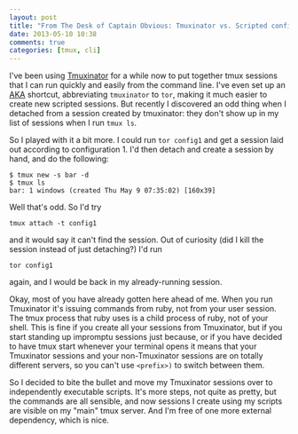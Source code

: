 ```yaml
---
layout: post
title: "From The Desk of Captain Obvious: Tmuxinator vs. Scripted configurations"
date: 2013-05-10 10:38
comments: true
categories: [tmux, cli] 
---
```


I've been using [Tmuxinator](https://github.com/aziz/tmuxinator) for a while now to put together tmux sessions that I can run quickly and easily from the command line. I've even set up an [AKA](http://natedickson.com/blog/2013/04/12/introducing-a-dot-k-a-dot-the-alias-manager/) shortcut, abbreviating `tmuxinator` to `tor`, making it much easier to create new scripted sessions. But recently I discovered an odd thing when I detached from a session created by tmuxinator: they don't show up in my list of sessions when I run `tmux ls`. 

So I played with it a bit more. I could run `tor config1` and get a session laid out according to configuration 1. I'd then detach and create a session by hand, and do the following:

	$ tmux new -s bar -d
	$ tmux ls
	bar: 1 windows (created Thu May 9 07:35:02) [160x39]

Well that's odd. So I'd try 

	tmux attach -t config1

and it would say it can't find the session.  Out of curiosity (did I kill the session instead of just detaching?) I'd run 

	tor config1

again, and I would be back in my already-running session.

Okay, most of you have already gotten here ahead of me. When you run Tmuxinator it's issuing commands from ruby, not from your user session. The tmux process that ruby uses is a child process of ruby, not of your shell. This is fine if you create all your sessions from Tmuxinator, but if you start standing up impromptu sessions just because, or if you have decided to have tmux start whenever your terminal opens it means that your Tmuxinator sessions and your non-Tmuxinator sessions are on totally different servers, so you can't use `<prefix>)` to switch between them.

So I decided to bite the bullet and move my Tmuxinator sessions over to independently executable scripts. It's more steps, not quite as pretty, but the commands are all sensible, and now sessions I create using my scripts are visible on my "main" tmux server. And I'm free of one more external dependency, which is nice.